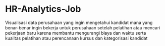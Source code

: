 # HR-Analytics-Job
Visualisasi data perusahaan yang ingin mengetahui kandidat mana yang benar-benar ingin bekerja untuk perusahaan setelah pelatihan atau mencari pekerjaan baru karena membantu mengurangi biaya dan waktu serta kualitas pelatihan atau perencanaan kursus dan kategorisasi kandidat
